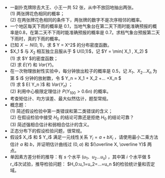 - 一副扑克牌除去大王、小王一共 52 张，从中不放回地抽出两张。<br />(1) 两张牌花色相同的概率；<br />(2) 在两张牌花色相同的条件下，两张牌的数字不是次序相邻的概率。 
-  一个地区每天下雨的概率是 0.1，当地气象台在第二天下雨时能准确预报的概率是0.8，在第二天不下雨时能准确预报的概率是 0.7。求档气象台预报第二天下雨时，真的下雨的概率。 
-  已知 $X \sim N(0,1)$，求 $ Y = X^2$ 的分布密度函数。 
-  $X_1 $ 与 $X_2$ 相互独立且服从于 $ U(0,1)$，记 $Y = \min( X_1 , X_2) $<br />(1) 求 $Y $的密度函数；<br />(2) 求 $E( Y )$ 和 $Var( Y )$。 
-  在一次物理放射性实验中，每分钟放出粒子的概率是 0.5，记 $X_1、X_2 ... X_n$ 为第 $ i$ 分钟的放射数，令 $ Y_n = X_1 + X_2 +... +X_n $<br />(1) 求 $ E( Y_n )$ 和 $Var( Y_n )$ ；<br />(2) 利用中心极限定理估计 $P( Y_{100} > 0.6n )$ 的概率。 
-  考查矩估计、均方误差、最大似然估计，题型常规。 
-  概念题：<br />(1) 简述假设检验中第一类错误和第二类错误的含义；<br />(2) 在假设检验中接受 $H_0$ 的结论可靠还是拒绝 $H_0$ 的结论可靠？<br />(3) 简述强相合估计和弱相合估计的含义。 
-  正态分布下的假设检验问题，很常规。 
-  假设$ X_i$ 和 $ Y_i$ 满足一元线性关系 $Y_i = a + bX_i$ ，请使用最小二乘方法估计 $a$ 和 $b$，并证明估计曲线过 $(0, a)$ 和 $(\overline X, \overline Y)$ 两点。 
-  单因素方差分析的推导：有 $s$ 个水平 $(u_1、u_2 ...u_s)$ ，其中第 $i$ 个水平做 $ r_i$次试验，推导检验问题： $H_0:u_1=u_2=...=u_n
$的检验统计量和否定域。 

